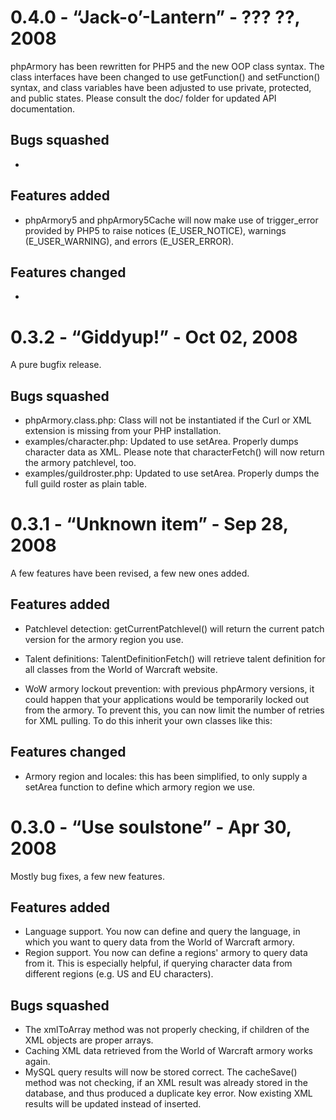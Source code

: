 # 0.4.0 - “Jack-o’-Lantern” - ??? ??, 2008

phpArmory has been rewritten for PHP5 and the new OOP class syntax. The class interfaces have been changed to use getFunction() and setFunction() syntax, and class variables have been adjusted to use private, protected, and public states. Please consult the doc/ folder for updated API documentation.

## Bugs squashed

* 

## Features added

* phpArmory5 and phpArmory5Cache will now make use of trigger_error provided by PHP5 to raise notices (E_USER_NOTICE), warnings (E_USER_WARNING), and errors (E_USER_ERROR).

## Features changed

* 

# 0.3.2 - “Giddyup!” - Oct 02, 2008

A pure bugfix release.

## Bugs squashed

* phpArmory.class.php: Class will not be instantiated if the Curl or XML extension is missing from your PHP installation.
* examples/character.php: Updated to use setArea. Properly dumps character data as XML. Please note that characterFetch() will now return the armory patchlevel, too.
* examples/guildroster.php: Updated to use setArea. Properly dumps the full guild roster as plain table.

# 0.3.1 - “Unknown item” - Sep 28, 2008

A few features have been revised, a few new ones added.

## Features added

* Patchlevel detection: getCurrentPatchlevel() will return the current patch version for the armory region you use.
* Talent definitions: TalentDefinitionFetch() will retrieve talent definition for all classes from the World of Warcraft website.
* WoW armory lockout prevention: with previous phpArmory versions, it could happen that your applications would be temporarily locked out from the armory. To prevent this, you can now limit the number of retries for XML pulling. To do this inherit your own classes like this:
  
  <?php
  $armoryFetch = new phpArmory ($armory = "http://www.wowarmory.com/", retries = 3);
  ?>

## Features changed

* Armory region and locales: this has been simplified, to only supply a setArea function to define which armory region we use.

# 0.3.0 - “Use soulstone” - Apr 30, 2008

Mostly bug fixes, a few new features.

## Features added

* Language support. You now can define and query the language, in which you want to query data from the World of Warcraft armory.
* Region support. You now can define a regions' armory to query data from it. This is especially helpful, if querying character data from different regions (e.g. US and EU characters).

## Bugs squashed

* The xmlToArray method was not properly checking, if children of the XML objects are proper arrays.
* Caching XML data retrieved from the World of Warcraft armory works again.
* MySQL query results will now be stored correct. The cacheSave() method was not checking, if an XML result was already stored in the database, and thus produced a duplicate key error. Now existing XML results will be updated instead of inserted.
